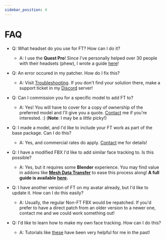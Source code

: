 ```yaml
---
sidebar_position: 4
---
```


# FAQ

- Q: What headset do you use for FT? How can I do it?
  - A: I use the **Quest Pro**! Since I've personally helped over 30 people with their headsets (phew), I wrote a guide [here](https://hantnor.github.io/HanDocs/docs/Face%20Tracking/Beginner/Quest%20Pro%20Setup)!

- Q: An error occured in my patcher. How do I fix this?
  - A: Visit [Troubleshooting](https://hantnor.github.io/HanDocs/docs/Face%20Tracking/Troubleshooting). If you don't find your solution there, make a support ticket in my [Discord](https://discord.gg/hantnor) server!

- Q: Can I commission you for a specific model to add FT to?
  - A: Yes! You will have to cover for a copy of ownership of the preferred model and I'll give you a quote. [Contact](https://hantnor.com) me if you're interested. :) (**Note**: I may be a *little* picky!)

- Q: I made a model, and I'd like to include your FT work as part of the base package. Can I do this?
  - A: Yes, and commercial rates do apply. [Contact](https://hantnor.com) me for details!

- Q: I have a modified FBX I'd like to add similar face tracking to. Is this possible?
  - A: Yes, but it requires some **Blender** experience. You may find value in addons like [**Mesh Data Transfer**](https://mmemoli.gumroad.com/l/tOKEh) to ease this process along! **A full guide is available [here](https://hantnor.github.io/HanDocs/docs/Face%20Tracking/Advanced/Mesh%20Data%20Transfer).**

- Q: I have another version of FT on my avatar already, but I'd like to update it. How can I do this easily?
  - A: Usually, the regular Non-FT FBX would be repatched. If you'd prefer to have a direct patch from an older version to a newer one, contact me and we could work something out!

- Q: I'd like to learn how to make my own face tracking. How can I do this?
  - A: Tutorials like [these](https://youtu.be/MmfohWpL_SQ?si=ZJgJ3aS_9BCSGDhy) have been very helpful for me in the past!